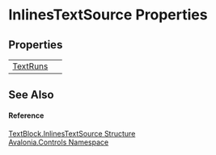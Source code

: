 # InlinesTextSource Properties




## Properties
<table>
<tr>
<td><a href="P_Avalonia_Controls_TextBlock_InlinesTextSource_TextRuns">TextRuns</a></td>
<td> </td>
</tr>
</table>

## See Also


#### Reference
<a href="T_Avalonia_Controls_TextBlock_InlinesTextSource">TextBlock.InlinesTextSource Structure</a>  
<a href="N_Avalonia_Controls">Avalonia.Controls Namespace</a>  


